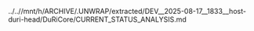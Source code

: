 ../..//mnt/h/ARCHIVE/.UNWRAP/extracted/DEV__2025-08-17__1833__host-duri-head/DuRiCore/CURRENT_STATUS_ANALYSIS.md